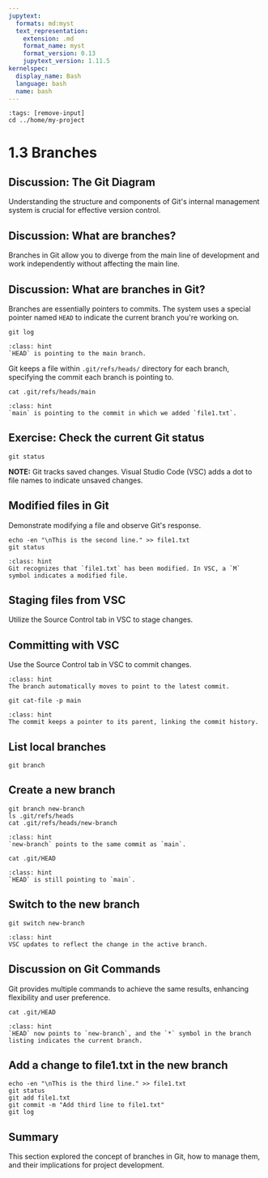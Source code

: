 ```yaml
---
jupytext:
  formats: md:myst
  text_representation:
    extension: .md
    format_name: myst
    format_version: 0.13
    jupytext_version: 1.11.5
kernelspec:
  display_name: Bash
  language: bash
  name: bash
---
```


```{code-cell} bash
:tags: [remove-input]
cd ../home/my-project
```

# 1.3 Branches

## Discussion: The Git Diagram
Understanding the structure and components of Git's internal management system is crucial for effective version control.

## Discussion: What are branches?
Branches in Git allow you to diverge from the main line of development and work independently without affecting the main line.

## Discussion: What are branches in Git?
Branches are essentially pointers to commits. The system uses a special pointer named `HEAD` to indicate the current branch you're working on.

```{code-cell} bash
git log
```

```{admonition} What to notice
:class: hint
`HEAD` is pointing to the main branch.
```

Git keeps a file within `.git/refs/heads/` directory for each branch, specifying the commit each branch is pointing to.

```{code-cell} bash
cat .git/refs/heads/main
```

```{admonition} What to notice
:class: hint
`main` is pointing to the commit in which we added `file1.txt`.
```

## Exercise: Check the current Git status
```{code-cell} bash
git status
```

**NOTE:** Git tracks saved changes. Visual Studio Code (VSC) adds a dot to file names to indicate unsaved changes.

## Modified files in Git
Demonstrate modifying a file and observe Git's response.

```{code-cell} bash
echo -en "\nThis is the second line." >> file1.txt
git status
```

```{admonition} What to notice
:class: hint
Git recognizes that `file1.txt` has been modified. In VSC, a `M` symbol indicates a modified file.
```

## Staging files from VSC
Utilize the Source Control tab in VSC to stage changes.

## Committing with VSC
Use the Source Control tab in VSC to commit changes.

```{admonition} What to notice
:class: hint
The branch automatically moves to point to the latest commit.
```

```{code-cell} bash
git cat-file -p main
```

```{admonition} What to notice
:class: hint
The commit keeps a pointer to its parent, linking the commit history.
```

## List local branches
```{code-cell} bash
git branch
```

## Create a new branch
```{code-cell} bash
git branch new-branch
ls .git/refs/heads
cat .git/refs/heads/new-branch
```

```{admonition} What to notice
:class: hint
`new-branch` points to the same commit as `main`.
```

```{code-cell} bash
cat .git/HEAD
```

```{admonition} What to notice
:class: hint
`HEAD` is still pointing to `main`.
```

## Switch to the new branch
```{code-cell} bash
git switch new-branch
```

```{admonition} What to notice
:class: hint
VSC updates to reflect the change in the active branch.
```

## Discussion on Git Commands
Git provides multiple commands to achieve the same results, enhancing flexibility and user preference.

```{code-cell} bash
cat .git/HEAD
```

```{admonition} What to notice
:class: hint
`HEAD` now points to `new-branch`, and the `*` symbol in the branch listing indicates the current branch.
```

## Add a change to file1.txt in the new branch
```{code-cell} bash
echo -en "\nThis is the third line." >> file1.txt
git status
git add file1.txt
git commit -m "Add third line to file1.txt"
git log
```

## Summary
This section explored the concept of branches in Git, how to manage them, and their implications for project development.
